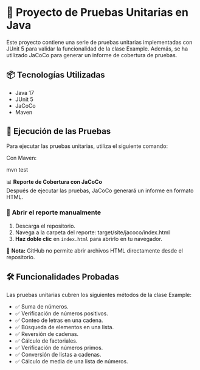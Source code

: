 # 📌 Proyecto de Pruebas Unitarias en Java

Este proyecto contiene una serie de pruebas unitarias implementadas con JUnit 5 para validar la funcionalidad de la clase Example. Además, se ha utilizado JaCoCo para generar un informe de cobertura de pruebas.

## 📦 Tecnologías Utilizadas

- Java 17
- JUnit 5
- JaCoCo
- Maven

## 🚀 Ejecución de las Pruebas

Para ejecutar las pruebas unitarias, utiliza el siguiente comando:

Con Maven:

mvn test

📊 **Reporte de Cobertura con JaCoCo**  
Después de ejecutar las pruebas, JaCoCo generará un informe en formato HTML.  

### 📌 **Abrir el reporte manualmente**
1. Descarga el repositorio.
2. Navega a la carpeta del reporte: target/site/jacoco/index.html
3. **Haz doble clic** en `index.html` para abrirlo en tu navegador.

📌 **Nota:** GitHub no permite abrir archivos HTML directamente desde el repositorio.


## 🛠️ Funcionalidades Probadas

Las pruebas unitarias cubren los siguientes métodos de la clase Example:
- ✅ Suma de números.
- ✅ Verificación de números positivos.
- ✅ Conteo de letras en una cadena.
- ✅ Búsqueda de elementos en una lista.
- ✅ Reversión de cadenas.
- ✅ Cálculo de factoriales.
- ✅ Verificación de números primos.
- ✅ Conversión de listas a cadenas.
- ✅ Cálculo de media de una lista de números.